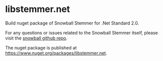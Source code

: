 # libstemmer.net
Build nuget package of Snowball Stemmer for .Net Standard 2.0.

For any questions or issues related to the Snowball Stemmer itself, please visit the [snowball github repo](https://github.com/snowballstem/snowball).

The nuget package is published at https://www.nuget.org/packages/libstemmer.net.